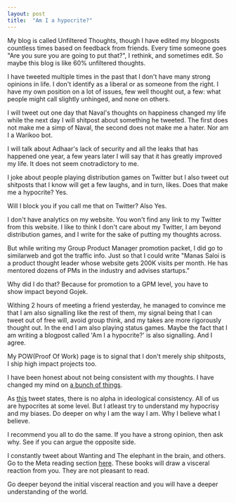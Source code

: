 ```yaml
---
layout: post
title:  "Am I a hypocrite?"
---
```


My blog is called Unfiltered Thoughts, though I have edited my blogposts countless times based on feedback from friends. Every time someone goes "Are you sure you are going to put that?", I rethink, and sometimes edit. So maybe this blog is like 60% unfiltered thoughts.

I have tweeted multiple times in the past that I don't have many strong opinions in life. I don't identify as a liberal or as someone from the right. I have my own position on a lot of issues, few well thought out, a few: what people might call slightly unhinged, and none on others.

I will tweet out one day that Naval's thoughts on happiness changed my life while the next day I will shitpost about something he tweeted. The first does not make me a simp of Naval, the second does not make me a hater. Nor am I a Warikoo bot.

I will talk about Adhaar's lack of security and all the leaks that has happened one year, a few years later I will say that it has greatly improved my life. It does not seem cnotradictory to me.

I joke about people playing distribution games on Twitter but I also tweet out shitposts that I know will get a few laughs, and in turn, likes. Does that make me a hypocrite? Yes.

Will I block you if you call me that on Twitter? Also Yes.

I don't have analytics on my website. You won't find any link to my Twitter from this website. I like to think I don't care about my Twitter, I am beyond distribution games, and I write for the sake of putting my thoughts across.

But while writing my Group Product Manager promotion packet, I did go to similarweb and got the traffic info. Just so that I could write "Manas Saloi is a product thought leader whose website gets 200K visits per month. He has mentored dozens of PMs in the industry and advises startups."

Why did I do that? Because for promotion to a GPM level, you have to show impact beyond Gojek.

Withing 2 hours of meeting a friend yesterday, he managed to convince me that I am also signalling like the rest of them, my signal being that I can tweet out of free will, avoid group think, and my takes are more rigorously thought out. In the end I am also playing status games. Maybe the fact that I am writing a blogpost called 'Am I a hypocrite?' is also signalling. And I agree.

My POW(Proof Of Work) page is to signal that I don't merely ship shitposts, I ship high impact projects too.

I have been honest about not being consistent with my thoughts. I have changed my mind on [a bunch of things](https://manassaloi.com/2020/04/01/strong-opinions-weakly-held.html).

As [this](https://twitter.com/BroductManager/status/1441503972947206146) tweet states, there is no alpha in ideological consistency. All of us are hypocrites at some level. But I atleast try to understand my hypocrisy and my biases. Do deeper on why I am the way I am. Why I believe what I believe. 

I recommend you all to do the same. If you have a strong opinion, then ask why. See if you can argue the opposite side. 

I constantly tweet about Wanting and The elephant in the brain, and others. Go to the Meta reading section [here](https://manassaloi.com/bookshelf/). These books will draw a visceral reaction from you. They are not pleasant to read.

Go deeper beyond the initial visceral reaction and you will have a deeper understanding of the world.
